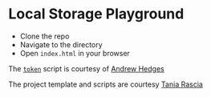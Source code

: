 # Local Storage Playground

- Clone the repo
- Navigate to the directory
- Open `index.html` in your browser

The [`token`](https://gist.github.com/segdeha/21a42618ce5a54916c5b58d36ec2992e) script is courtesy of [Andrew Hedges](https://github.com/segdeha)

The project template and scripts are courtesy [Tania Rascia](https://www.taniarascia.com/how-to-use-local-storage-with-javascript/)
